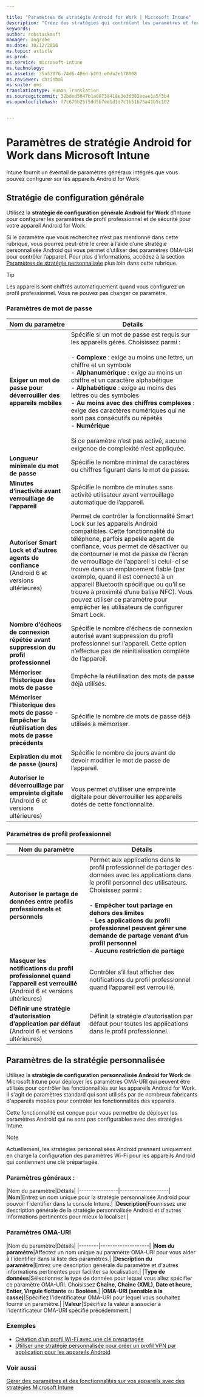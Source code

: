 ```yaml
---

title: "Paramètres de stratégie Android for Work | Microsoft Intune"
description: "Créez des stratégies qui contrôlent les paramètres et fonctionnalités sur les appareils Android for Work que vous gérez avec Intune."
keywords: 
author: robstackmsft
manager: angrobe
ms.date: 10/12/2016
ms.topic: article
ms.prod: 
ms.service: microsoft-intune
ms.technology: 
ms.assetid: 35a53076-74d6-486d-b201-e0da2e170008
ms.reviewer: chrisbal
ms.suite: ems
translationtype: Human Translation
ms.sourcegitcommit: 32bded5047b1a08738418e3e36382eeae1a5f3b4
ms.openlocfilehash: f7c676b25f5dd5b7ee1d1d7c1b51b75a41b5c102


---
```


# Paramètres de stratégie Android for Work dans Microsoft Intune

Intune fournit un éventail de paramètres généraux intégrés que vous pouvez configurer sur les appareils Android for Work.

## Stratégie de configuration générale

Utilisez la **stratégie de configuration générale Android for Work** d’Intune pour configurer les paramètres de profil professionnel et de sécurité pour votre appareil Android for Work.

Si le paramètre que vous recherchez n’est pas mentionné dans cette rubrique, vous pourrez peut-être le créer à l’aide d’une stratégie personnalisée Android qui vous permet d’utiliser des paramètres OMA-URI pour contrôler l’appareil. Pour plus d’informations, accédez à la section [Paramètres de stratégie personnalisée](#custom-policy-settings) plus loin dans cette rubrique.

> [!TIP]
> Les appareils sont chiffrés automatiquement quand vous configurez un profil professionnel. Vous ne pouvez pas changer ce paramètre.

### Paramètres de mot de passe

|Nom du paramètre|Détails|
|----------------|-|
|**Exiger un mot de passe pour déverrouiller des appareils mobiles**|Spécifie si un mot de passe est requis sur les appareils gérés. Choisissez parmi :<br><br>- **Complexe** : exige au moins une lettre, un chiffre et un symbole<br>- **Alphanumérique** : exige au moins un chiffre et un caractère alphabétique<br>- **Alphabétique** : exige au moins des lettres ou des symboles<br>- **Au moins avec des chiffres complexes** : exige des caractères numériques qui ne sont pas consécutifs ou répétés<br>- **Numérique**<br><br>Si ce paramètre n’est pas activé, aucune exigence de complexité n’est appliquée.|
|**Longueur minimale du mot de passe**|Spécifie le nombre minimal de caractères ou chiffres figurant dans le mot de passe.|
|**Minutes d’inactivité avant verrouillage de l’appareil**|Spécifie le nombre de minutes sans activité utilisateur avant verrouillage automatique de l’appareil.|
|**Autoriser Smart Lock et d’autres agents de confiance**<br>(Android 6 et versions ultérieures)|Permet de contrôler la fonctionnalité Smart Lock sur les appareils Android compatibles. Cette fonctionnalité du téléphone, parfois appelée agent de confiance, vous permet de désactiver ou de contourner le mot de passe de l’écran de verrouillage de l’appareil si celui-ci se trouve dans un emplacement fiable (par exemple, quand il est connecté à un appareil Bluetooth spécifique ou qu’il se trouve à proximité d’une balise NFC). Vous pouvez utiliser ce paramètre pour empêcher les utilisateurs de configurer Smart Lock.|
|**Nombre d’échecs de connexion répétée avant suppression du profil professionnel**|Spécifie le nombre d’échecs de connexion autorisé avant suppression du profil professionnel sur l’appareil. Cette option n’effectue pas de réinitialisation complète de l’appareil.|
|**Mémoriser l'historique des mots de passe**|Empêche la réutilisation des mots de passe déjà utilisés.|
|**Mémoriser l'historique des mots de passe** - **Empêcher la réutilisation des mots de passe précédents**|Spécifie le nombre de mots de passe déjà utilisés à mémoriser.|
|**Expiration du mot de passe (jours)**|Spécifie le nombre de jours avant de devoir modifier le mot de passe de l’appareil.|
|**Autoriser le déverrouillage par empreinte digitale**<br>(Android 6 et versions ultérieures)|Vous permet d’utiliser une empreinte digitale pour déverrouiller les appareils dotés de cette fonctionnalité.|


### Paramètres de profil professionnel

|Nom du paramètre|Détails|
|----------------|-|
|**Autoriser le partage de données entre profils professionnels et personnels**|Permet aux applications dans le profil professionnel de partager des données avec les applications dans le profil personnel des utilisateurs. Choisissez parmi :<br><br>- **Empêcher tout partage en dehors des limites**<br>- **Les applications du profil professionnel peuvent gérer une demande de partage venant d’un profil personnel**<br>- **Aucune restriction de partage**|
|**Masquer les notifications du profil professionnel quand l’appareil est verrouillé**<br>(Android 6 et versions ultérieures)|Contrôler s’il faut afficher des notifications du profil professionnel quand l’appareil est verrouillé.|
|**Définir une stratégie d’autorisation d’application par défaut**<br>(Android 6 et versions ultérieures)|Définit la stratégie d’autorisation par défaut pour toutes les applications dans le profil professionnel.|




## Paramètres de la stratégie personnalisée
Utilisez la **stratégie de configuration personnalisée Android for Work** de Microsoft Intune pour déployer les paramètres OMA-URI qui peuvent être utilisés pour contrôler les fonctionnalités sur les appareils Android for Work. Il s'agit de paramètres standard qui sont utilisés par de nombreux fabricants d'appareils mobiles pour contrôler les fonctionnalités des appareils.

Cette fonctionnalité est conçue pour vous permettre de déployer les paramètres Android qui ne sont pas configurables avec des stratégies Intune.

> [!NOTE]
> Actuellement, les stratégies personnalisées Android prennent uniquement en charge la configuration des paramètres Wi-Fi pour les appareils Android qui contiennent une clé prépartagée.

### Paramètres généraux :

|Nom du paramètre|Détails|
    |----------------|--------------------|
    |**Nom**|Entrez un nom unique pour la stratégie personnalisée Android pour pouvoir l’identifier dans la console Intune.|
    |**Description**|Fournissez une description générale de la stratégie personnalisée Android et d'autres informations pertinentes pour mieux la localiser.|

### Paramètres OMA-URI

   |Nom du paramètre|Détails|
    |--------|--------------------|
    |**Nom du paramètre**|Affectez un nom unique au paramètre OMA-URI pour vous aider à l'identifier dans la liste des paramètres.|
    |**Description du paramètre**|Entrez une description générale du paramètre et d'autres informations pertinentes pour faciliter sa localisation.|
    |**Type de données**|Sélectionnez le type de données pour lequel vous allez spécifier ce paramètre OMA-URI. Choisissez **Chaîne, Chaîne (XML), Date et heure, Entier, Virgule flottante** ou **Booléen**.|
    |**OMA-URI (sensible à la casse)**|Spécifiez l'identificateur OMA-URI pour lequel vous souhaitez fournir un paramètre.|
    |**Valeur**|Spécifiez la valeur à associer à l’identificateur OMA-URI spécifié précédemment.|

### Exemples

- [Création d’un profil Wi-Fi avec une clé prépartagée](pre-shared-key-wi-fi-profile.md)
- [Utiliser une stratégie personnalisée pour créer un profil VPN par application pour les appareils Android](per-app-vpn-for-android-pulse-secure.md)

### Voir aussi
[Gérer des paramètres et des fonctionnalités sur vos appareils avec des stratégies Microsoft Intune](manage-settings-and-features-on-your-devices-with-microsoft-intune-policies.md)


<!--HONumber=Oct16_HO2-->


